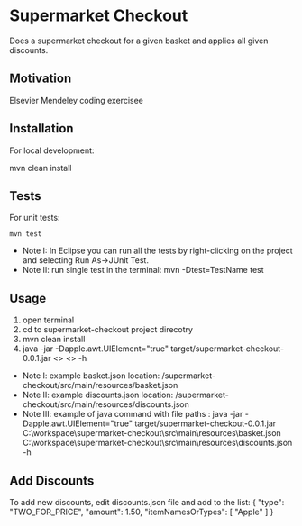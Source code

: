 # Supermarket Checkout
Does a supermarket checkout for a given basket and applies all given discounts.

## Motivation
Elsevier Mendeley coding exercisee

## Installation
For local development:

mvn clean install
## Tests

For unit tests:

    mvn test

* Note I: In Eclipse you can run all the tests by right-clicking on the project and selecting Run As->JUnit Test. 
* Note II: run single test in the terminal:  mvn -Dtest=TestName test

## Usage
1. open terminal
2. cd to supermarket-checkout project direcotry
3. mvn clean install
4. java -jar -Dapple.awt.UIElement="true" target/supermarket-checkout-0.0.1.jar <<full path to basket.json>> <<full path to discounts.json>> -h 

* Note I: example basket.json location: /supermarket-checkout/src/main/resources/basket.json 
* Note II: example discounts.json location: /supermarket-checkout/src/main/resources/discounts.json
* Note III: example of java command with file paths : java -jar -Dapple.awt.UIElement="true" target/supermarket-checkout-0.0.1.jar C:\workspace\supermarket-checkout\src\main\resources\basket.json C:\workspace\supermarket-checkout\src\main\resources\discounts.json -h

## Add Discounts
To add new discounts, edit discounts.json file and add to the list:
{
	"type": "TWO_FOR_PRICE",
	"amount": 1.50,
	"itemNamesOrTypes": [
		"Apple"
	]
}	
